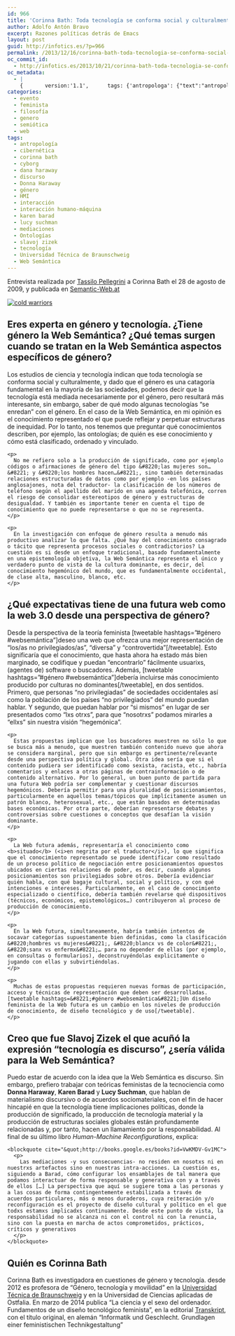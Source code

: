 ```yaml
---
id: 966
title: 'Corinna Bath: Toda tecnología se conforma social y culturalmente'
author: Adolfo Antón Bravo
excerpt: Razones políticas detrás de Emacs
layout: post
guid: http://infotics.es/?p=966
permalink: /2013/12/16/corinna-bath-toda-tecnologia-se-conforma-social-y-culturalmente/
oc_commit_id:
  - http://infotics.es/2013/10/21/corinna-bath-toda-tecnologia-se-conforma-social-y-culturalmente/1387210635
oc_metadata:
  - |
    {		version:'1.1',		tags: {'antropologa': {"text":"antropología","slug":"antropologa","source":null,"bucketName":"current","bucketPlacement":"auto","_className":"Tag"}, 'ciberntica': {"text":"cibernética","slug":"ciberntica","source":null,"bucketName":"current","bucketPlacement":"auto","_className":"Tag"}, 'corinna-bath': {"text":"corinna bath","slug":"corinna-bath","source":null,"bucketName":"current","bucketPlacement":"auto","_className":"Tag"}, 'cyborg': {"text":"cyborg","slug":"cyborg","source":null,"bucketName":"current","bucketPlacement":"auto","_className":"Tag"}, 'dana-haraway': {"text":"dana haraway","slug":"dana-haraway","source":null,"bucketName":"current","bucketPlacement":"auto","_className":"Tag"}, 'discurso': {"text":"discurso","slug":"discurso","source":null,"bucketName":"current","bucketPlacement":"auto","_className":"Tag"}, 'gnero': {"text":"género","slug":"gnero","source":null,"bucketName":"current","bucketPlacement":"auto","_className":"Tag"}, 'hmi': {"text":"HMI","slug":"hmi","source":null,"bucketName":"current","bucketPlacement":"auto","_className":"Tag"}, 'interaccin': {"text":"interacción","slug":"interaccin","source":null,"bucketName":"current","bucketPlacement":"auto","_className":"Tag"}, 'interaccin-humano-mquina': {"text":"interacción humano-máquina","slug":"interaccin-humano-mquina","source":null,"bucketName":"current","bucketPlacement":"auto","_className":"Tag"}, 'karen-barad': {"text":"karen barad","slug":"karen-barad","source":null,"bucketName":"current","bucketPlacement":"auto","_className":"Tag"}, 'lucy-suchman': {"text":"lucy suchman","slug":"lucy-suchman","source":null,"bucketName":"current","bucketPlacement":"auto","_className":"Tag"}, 'mediaciones': {"text":"mediaciones","slug":"mediaciones","source":null,"bucketName":"current","bucketPlacement":"auto","_className":"Tag"}, 'ontologas': {"text":"Ontologías","slug":"ontologas","source":null,"bucketName":"current","bucketPlacement":"auto","_className":"Tag"}, 'slavoj-zizek': {"text":"slavoj zizek","slug":"slavoj-zizek","source":null,"bucketName":"current","bucketPlacement":"auto","_className":"Tag"}, 'tecnologa': {"text":"tecnología","slug":"tecnologa","source":null,"bucketName":"current","bucketPlacement":"auto","_className":"Tag"}, 'web-semntica': {"text":"Web Semántica","slug":"web-semntica","source":null,"bucketName":"current","bucketPlacement":"auto","_className":"Tag"}, 'donna-haraway': {"text":"Donna Haraway","slug":"donna-haraway","source":null,"bucketName":"current","bucketPlacement":"auto","_className":"Tag"}, 'universidad-tcnica-de-braunschweig': {"text":"Universidad Técnica de Braunschweig","slug":"universidad-tcnica-de-braunschweig","source":null,"bucketName":"current","bucketPlacement":"auto","_className":"Tag"}}	}
categories:
  - evento
  - feminista
  - filosofía
  - genero
  - semiótica
  - web
tags:
  - antropología
  - cibernética
  - corinna bath
  - cyborg
  - dana haraway
  - discurso
  - Donna Haraway
  - género
  - HMI
  - interacción
  - interacción humano-máquina
  - karen barad
  - lucy suchman
  - mediaciones
  - Ontologías
  - slavoj zizek
  - tecnología
  - Universidad Técnica de Braunschweig
  - Web Semántica
---
```

Entrevista realizada por [Tassilo Pellegrini][1] a Corinna Bath el 28 de agosto de 2009, y publicada en [Semantic-Web.at][2]

[<img alt="cold warriors" src="http://i2.wp.com/blogs.cuartocanal.es/infotics/files/2013/12/5276457369_e8fbfce88a.jpg?w=660" data-recalc-dims="1" />][3]

<div class="outline-2" id="outline-container-sec-1">
  <h2 id="sec-1">
    Eres experta en género y tecnología. ¿Tiene género la Web Semántica? ¿Qué temas surgen cuando se tratan en la Web Semántica aspectos específicos de género?
  </h2>
  
  <div class="outline-text-2" id="text-1">
    <p>
      Los estudios de ciencia y tecnología indican que toda tecnología se conforma social y culturalmente, y dado que el género es una catagoría fundamental en la mayoría de las sociedades, podemos decir que la tecnología está mediada necesariamente por el género, pero resultará más interesante, sin embargo, saber de qué modo algunas tecnologías &#8220;se enredan&#8221; con el género. En el caso de la Web Semántica, en mi opinión es el conocimiento representado el que puede reflejar y perpetuar estructuras de inequidad. Por lo tanto, nos tenemos que preguntar qué conocimientos describen, por ejemplo, las ontologías; de quién es ese conocimiento y cómo está clasificado, ordenado y vinculado.
    </p>
    
    <p>
      No me refiero solo a la producción de significado, como por ejemplo códigos o afirmaciones de género del tipo &#8220;las mujeres son…&#8221; y &#8220;los hombres hacen…&#8221;, sino también determinadas relaciones estructuradas de datos como por ejemplo -en los países anglosajones, nota del traductor- la clasificación de los números de teléfono según el apellido del marido en una agenda telefónica, corren el riesgo de consolidar estereotipos de género y estructuras de desigualdad. Y también es importante tener en cuenta el tipo de conocimiento que no puede representarse o que no se representa.
    </p>
    
    <p>
      En la investigación con enfoque de género resulta a menudo más productivo analizar lo que falta. ¿Qué hay del conocimiento consagrado o tácito que representa procesos sociales o contradictorios? La cuestión es si desde un enfoque tradicional, basado fundamentalmente en una epistemología objetiva, la Web Semántica representa el único y verdadero punto de vista de la cultura dominante, es decir, del conocimiento hegemónico del mundo, que es fundamentalmente occidental, de clase alta, masculino, blanco, etc.
    </p>
  </div>
</div>

<div class="outline-2" id="outline-container-sec-2">
  <h2 id="sec-2">
    ¿Qué expectativas tiene de una futura web como la web 3.0 desde una perspectiva de género?
  </h2>
  
  <div class="outline-text-2" id="text-2">
    <p>
      Desde la perspectiva de la teoría feminista [tweetable hashtags=&#8221;#género #websemántica&#8221;]deseo una web que ofrezca una mejor representación de &#8220;los/as no privilegiados/as&#8221;, &#8220;diversa&#8221; y &#8220;controvertida&#8221;[/tweetable]. Esto significaría que el conocimiento, que hasta ahora ha estado más bien marginado, se codifique y puedan &#8220;encontrarlo&#8221; fácilmente usuarixs, (agentes de) software o buscadores. Además, [tweetable hashtags=&#8221;#género #websemántica&#8221;]debería incluirse más conocimiento producido por culturas no dominantes[/tweetable], en dos sentidos. Primero, que personas &#8220;no privilegiadas&#8221; de sociedades occidentales así como la población de los países &#8220;no privilegiados&#8221; del mundo puedan hablar. Y segundo, que puedan hablar por &#8220;si mismos&#8221; en lugar de ser presentados como &#8220;lxs otrxs&#8221;, para que &#8220;nosotrxs&#8221; podamos mirarles a &#8220;ellxs&#8221; sin nuestra visión &#8220;hegemónica&#8221;.
    </p>
    
    <p>
      Estas propuestas implican que los buscadores muestren no sólo lo que se busca más a menudo, que muestren también contenido nuevo que ahora se considera marginal, pero que sin embargo es pertinente/relevante desde una perspectiva política y global. Otra idea sería que si el contenido pudiera ser identificado como sexista, racista, etc., habría comentarios y enlaces a otras páginas de contrainformación o de contenido alternativo. Por lo general, un buen punto de partida para una futura Web podría ser complementar y cuestionar discursos hegemónicos. Debería permitir para una pluralidad de posicionamientos, particularmente en aquellos temas/tópicos que implícitamente asumen un patrón blanco, heterosexual, etc., que están basados en determinadas bases económicas. Por otra parte, deberían representarse debates y controversias sobre cuestiones o conceptos que desafían la visión dominante.
    </p>
    
    <p>
      La Web futura además, representaría el conocimiento como <b>situado</b> (<i>en negrita por el traductor</i>), lo que significa que el conocimiento representado se puede identificar como resultado de un proceso político de negociación entre posicionamientos opuestos ubicados en ciertas relaciones de poder, es decir, cuando algunos posicionamientos son privilegiados sobre otros. Debería evidenciar quién habla, con qué bagaje cultural, social y político, y con qué intenciones e intereses. Particularmente, en el caso de conocimiento especializado o científico, debería también revelarse qué dispositivos (técnicos, económicos, epistemológicos…) contribuyeron al proceso de producción de conocimiento.
    </p>
    
    <p>
      En la Web futura, simultaneamente, habría también intentos de socavar categorías supuestamente bien definidas, como la clasificación &#8220;hombres vs mujeres&#8221;, &#8220;blancx vs de color&#8221;, &#8220;sanx vs enfermx&#8221;… para no depender de ellas (por ejemplo, en consultas o formularios), deconstruyéndolas explicitamente o jugando con ellas y subvirtiéndolas.
    </p>
    
    <p>
      Muchas de estas propuestas requieren nuevas formas de participación, acceso y técnicas de representación que deben ser desarrolladas. [tweetable hashtags=&#8221;#género #websemántica&#8221;]Un diseño feminista de la Web futura es un cambio en los niveles de producción de conocimiento, de diseño tecnológico y de uso[/tweetable].
    </p>
  </div>
</div>

<div class="outline-2" id="outline-container-sec-3">
  <h2 id="sec-3">
    Creo que fue Slavoj Zizek el que acuñó la expresión &#8220;tecnología es discurso&#8221;, ¿sería válida para la Web Semántica?
  </h2>
  
  <div class="outline-text-2" id="text-3">
    <p>
      Puedo estar de acuerdo con la idea que la Web Semántica es discurso. Sin embargo, prefiero trabajar con teóricas feministas de la tecnociencia como <b>Donna Haraway</b>, <b>Karen Barad</b> y <b>Lucy Suchman</b>, que hablan de materialismo discursivo o de acuerdos sociomateriales, con el fin de hacer hincapié en que la tecnología tiene implicaciones políticas, donde la producción de significado, la producción de tecnología material y la producción de estructuras sociales globales están profundamente relacionadas y, por tanto, hacen un llamamiento por la responsabilidad. Al final de su último libro <i>Human-Machine Reconfigurations</i>, explica:
    </p>
    
    <blockquote cite="&quot;http://books.google.es/books?id=VwKMDV-Gv1MC">
      <p>
        Las mediaciones -y sus consecuencias- no residen en nosotxs ni en nuestrxs artefactos sino en nuestras intra-acciones. La cuestión es, siguiendo a Barad, cómo configurar los ensamblajes de tal manera que podamos interactuar de forma responsable y generativa con y a través de ellos […] La perspectiva que aquí se sugiere toma a las personas y a las cosas de forma contingentemente estabilizada a través de acuerdos particulares, más o menos duraderos, cuya reiteración y/o reconfiguración es el proyecto de diseño cultural y político en el que todxs estamxs implicadxs continuamente. Desde este punto de vista, la responsabilidad no se alcanza ni con el control ni con la renuncia, sino con la puesta en marcha de actos comprometidos, prácticos, críticos y generativos
      </p>
    </blockquote>
  </div>
</div>

<div class="outline-2" id="outline-container-sec-4">
  <h2 id="sec-4">
    Quién es Corinna Bath
  </h2>
  
  <div class="outline-text-2" id="text-4">
    <p>
      Corinna Bath es investigadora en cuestiones de género y tecnología. desde 2012 es profesora de &#8220;Género, tecnología y movilidad&#8221; en la <a href="https://www.tu-braunschweig.de/gtm/mitarbeiter/bath">Universidad Técnica de Braunschweig</a> y en la Universidad de Ciencias aplicadas de Ostfalia. En marzo de 2014 publica &#8220;La ciencia y el sexo del ordenador. Fundamentos de un diseño tecnológico feminista&#8221;, en la editorial <a href="http://www.transcript-verlag.de/ts2129/ts2129.php">Transkript</a>, con el título original, en alemán &#8220;Informatik und Geschlecht. Grundlagen einer feministischen Technikgestaltung&#8221;
    </p>
  </div>
</div>

 [1]: http://www.semantic-web.at/users/tassilo-pellegrini
 [2]: http://www.semantic-web.at/news/corinna-bath-x22-every-technology-is-socially-and-culturally-shaped-x22
 [3]: http://flickr.com/photos/54459164@N00/5276457369 "cold warriors"